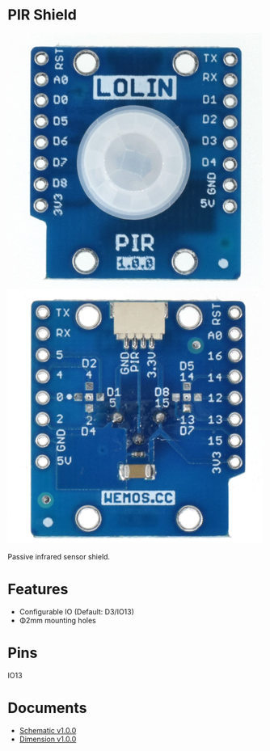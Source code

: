 # PIR Shield

![](files/pir_v1.0.0_1_16x16.jpg)
![](files/pir_v1.0.0_2_16x16.jpg)

Passive infrared sensor shield.

# Features

* Configurable IO (Default: D3/IO13)
* Φ2mm mounting holes

# Pins

IO13

# Documents

* [Schematic v1.0.0](files/sch_pir_v1.0.0.pdf)
* [Dimension v1.0.0](files/dim_pir_v1.0.0.jpg)
   








